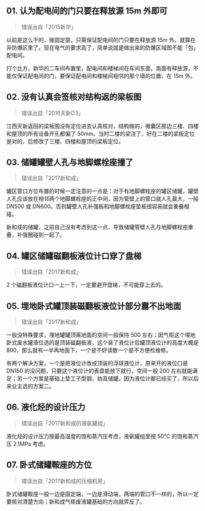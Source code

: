 ## 01. 认为配电间的门只要在释放源 15m 外即可
> 错误出自「2015新华」

以前是这么干的，做固定窗，只需保证配电间的门只要在释放源 15m 外，就算在非防爆区里了。现在电气的要求高了，简单说就是做出来的防爆区域图不能「包」配电间。

打个比方，新华的二车间布置里，配电间和楼梯间在车间东面，南面有释放源，不能仅保证配电间的门，要保证配电间和楼梯间相邻的那个墙的位置，在 15m 外。

## 02. 没有认真会签核对结构返的梁板图
> 错误出自「2016天新D3」

江西天新返回的梁板图没有定位进去认真核对，结构做的，微囊区那边三楼、四楼和屋顶的所有设备开孔都偏了 50mm。当时二楼的梁浇了，好在二楼的梁板定位是对的，后修改了三楼、四楼和屋顶的梁板定位。

## 03. 储罐罐壁人孔与地脚螺栓座撞了
> 错误出自「2017新和成」

罐区管口方位布置的时候一定注意的一点是：对于有地脚螺栓座的罐区储罐，罐壁人孔应该放在相邻两个地脚螺栓座的正中间，因为管壁上的管口就人孔最大，一般 DN500 或 DN600。否则罐壁人孔补强板和地脚螺栓座垫板很容易就会重叠相碰。

新和成的储罐，之前自己没有考虑到这一点，导致储罐管壁人孔与地脚螺栓座重叠，补强圈碰到一起了。

## 04. 罐区储罐磁翻板液位计口穿了盘梯
> 错误出自「2017新和成」

2 个磁翻板液位计口一上一下，一定要避开盘梯，不可能穿上去的。

## 05. 埋地卧式罐顶装磁翻板液位计部分露不出地面
> 错误出自「2017新和成」

一般没特殊要求，埋地罐罐顶离地面的空间一般保持 500 左右；因气柜这个埋地卧式废水罐液位选的是顶装磁翻板液，这个装了液位计后罐顶液位计的高度大概是 800，那么就有一半再地面下，一个是不好读数一个是不方便检维修。

有两个解决方案，一个是把液位计改成顶装的浮球液位计，原来开的液位口是 DN150 的没问题，只要这个液位计的表盘能放下就行，空间一般 200 左右就能满足；另一个方案是基础上垫工子型钢，抬高储罐。因为液位计都已经买了，所以后来业主选的方案二。

## 06. 液化烃的设计压力
> 错误出自「2017新和成的液氨罐组」

液化烃的设计压力按最高温度的饱和蒸汽压考虑，液氨罐组里按 50℃ 的饱和蒸汽压 2.1MPa 考虑。

## 07. 卧式储罐鞍座的方位
> 错误出自「2017新和成的压缩机房」

卧式储罐鞍座一般一边是固定端，一边是滑动端，两端的管口不一样的，所以一定要核对清楚方向；新和成气柜废液罐基础的方向就弄反了。

